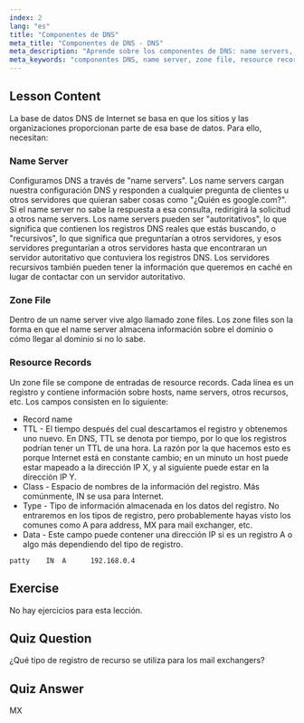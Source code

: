 ```yaml
---
index: 2
lang: "es"
title: "Componentes de DNS"
meta_title: "Componentes de DNS - DNS"
meta_description: "Aprende sobre los componentes de DNS: name servers, zone files y resource records. Entiende cómo funciona DNS para principiantes. ¡Comienza tu viaje en redes Linux!"
meta_keywords: "componentes DNS, name server, zone file, resource records, tutorial DNS, redes Linux, guía para principiantes"
---
```


## Lesson Content

La base de datos DNS de Internet se basa en que los sitios y las organizaciones proporcionan parte de esa base de datos. Para ello, necesitan:

### Name Server

Configuramos DNS a través de "name servers". Los name servers cargan nuestra configuración DNS y responden a cualquier pregunta de clientes u otros servidores que quieran saber cosas como "¿Quién es google.com?". Si el name server no sabe la respuesta a esa consulta, redirigirá la solicitud a otros name servers. Los name servers pueden ser "autoritativos", lo que significa que contienen los registros DNS reales que estás buscando, o "recursivos", lo que significa que preguntarían a otros servidores, y esos servidores preguntarían a otros servidores hasta que encontraran un servidor autoritativo que contuviera los registros DNS. Los servidores recursivos también pueden tener la información que queremos en caché en lugar de contactar con un servidor autoritativo.

### Zone File

Dentro de un name server vive algo llamado zone files. Los zone files son la forma en que el name server almacena información sobre el dominio o cómo llegar al dominio si no lo sabe.

### Resource Records

Un zone file se compone de entradas de resource records. Cada línea es un registro y contiene información sobre hosts, name servers, otros recursos, etc. Los campos consisten en lo siguiente:

- Record name
- TTL - El tiempo después del cual descartamos el registro y obtenemos uno nuevo. En DNS, TTL se denota por tiempo, por lo que los registros podrían tener un TTL de una hora. La razón por la que hacemos esto es porque Internet está en constante cambio; en un minuto un host puede estar mapeado a la dirección IP X, y al siguiente puede estar en la dirección IP Y.
- Class - Espacio de nombres de la información del registro. Más comúnmente, IN se usa para Internet.
- Type - Tipo de información almacenada en los datos del registro. No entraremos en los tipos de registro, pero probablemente hayas visto los comunes como A para address, MX para mail exchanger, etc.
- Data - Este campo puede contener una dirección IP si es un registro A o algo más dependiendo del tipo de registro.

```plaintext
patty    IN  A      192.168.0.4
```

## Exercise

No hay ejercicios para esta lección.

## Quiz Question

¿Qué tipo de registro de recurso se utiliza para los mail exchangers?

## Quiz Answer

MX
